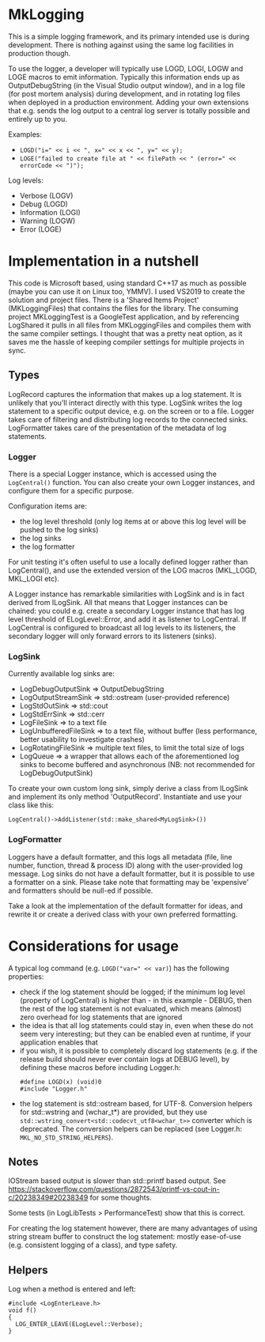 # MkLogging

This is a simple logging framework, and its primary intended use is during development. There is nothing against using the same log facilities in production though.

To use the logger, a developer will typically use LOGD, LOGI, LOGW and LOGE macros to emit information. Typically this information ends up as OutputDebugString (in the Visual Studio output window), and in a log file (for post mortem analysis) during development, and in rotating log files when deployed in a production environment. Adding your own extensions that e.g. sends the log output to a central log server is totally possible and entirely up to you.

Examples:
- `LOGD("i=" << i << ", x=" << x << ", y=" << y);`
- `LOGE("failed to create file at " << filePath << " (error=" << errorCode << ")");`

Log levels:
- Verbose (LOGV)
- Debug (LOGD)
- Information (LOGI)
- Warning (LOGW)
- Error (LOGE)

# Implementation in a nutshell

This code is Microsoft based, using standard C++17 as much as possible (maybe you can use it on Linux too, YMMV). I used VS2019 to create the solution and project files. There is a 'Shared Items Project' (MKLoggingFiles) that contains the files for the library. The consuming project MKLoggingTest is a GoogleTest application, and by referencing LogShared it pulls in all files from MKLoggingFiles and compiles them with the same compiler settings. I thought that was a pretty neat option, as it saves me the hassle of keeping compiler settings for multiple projects in sync.

## Types
LogRecord captures the information that makes up a log statement. It is unlikely that you'll interact directly with this type.
LogSink writes the log statement to a specific output device, e.g. on the screen or to a file.
Logger takes care of filtering and distributing log records to the connected sinks.
LogFormatter takes care of the presentation of the metadata of log statements.

### Logger
There is a special Logger instance, which is accessed using the `LogCentral()` function. You can also create your own Logger instances, and configure them for a specific purpose.

Configuration items are:
- the log level threshold (only log items at or above this log level will be pushed to the log sinks)
- the log sinks
- the log formatter

For unit testing it's often useful to use a locally defined logger rather than LogCentral(), and use the extended version of the LOG macros (MKL_LOGD, MKL_LOGI etc).

A Logger instance has remarkable similarities with LogSink and is in fact derived from ILogSink. All that means that Logger instances can be chained: you could e.g. create a secondary Logger instance that has log level threshold of ELogLevel::Error, and add it as listener to LogCentral. If LogCentral is configured to broadcast all log levels to its listeners, the secondary logger will only forward errors to its listeners (sinks).

### LogSink
Currently available log sinks are:
 - LogDebugOutputSink => OutputDebugString
 - LogOutputStreamSink => std::ostream (user-provided reference)
 - LogStdOutSink => std::cout
 - LogStdErrSink => std::cerr
 - LogFileSink => to a text file
 - LogUnbufferedFileSink => to a text file, without buffer (less performance, better usability to investigate crashes)
 - LogRotatingFileSink => multiple text files, to limit the total size of logs
 - LogQueue => a wrapper that allows each of the aforementioned log sinks to become buffered and asynchronous (NB: not recommended for LogDebugOutputSink)

 To create your own custom long sink, simply derive a class from ILogSink and implement its only method 'OutputRecord'. Instantiate and use your class like this:

   `LogCentral()->AddListener(std::make_shared<MyLogSink>())`

### LogFormatter
Loggers have a default formatter, and this logs all metadata (file, line number, function, thread & process ID) along with the user-provided log message. Log sinks do not have a default formatter, but it is possible to use a formatter on a sink. Please take note that formatting may be 'expensive' and formatters should be null-ed if possible.

Take a look at the implementation of the default formatter for ideas, and rewrite it or create a derived class with your own preferred formatting.

# Considerations for usage

A typical log command (e.g. `LOGD("var=" << var)`) has the following properties:
- check if the log statement should be logged; if the minimum log level (property of LogCentral) is higher than - in this example - DEBUG, then the rest of the log statement is not evaluated, which means (almost) zero overhead for log statements that are ignored
- the idea is that all log statements could stay in, even when these do not seem very interesting; but they can be enabled even at runtime, if your application enables that
- if you wish, it is possible to completely discard log statements (e.g. if the release build should never ever contain logs at DEBUG level), by defining these macros before including Logger.h:
  ```
  #define LOGD(x) (void)0
  #include "Logger.h"
  ```
- the log statement is std::ostream based, for UTF-8. Conversion helpers for std::wstring and (wchar_t*) are provided, but they use `std::wstring_convert<std::codecvt_utf8<wchar_t>>` converter which is deprecated. The conversion helpers can be replaced (see Logger.h: `MKL_NO_STD_STRING_HELPERS`).

## Notes

IOStream based output is slower than std::printf based output.
See https://stackoverflow.com/questions/2872543/printf-vs-cout-in-c/20238349#20238349 for some thoughts.

Some tests (in LogLibTests > PerformanceTest) show that this is correct.

For creating the log statement however, there are many advantages of using string stream buffer to construct the log statement: mostly ease-of-use (e.g. consistent logging of a class), and type safety.

## Helpers

Log when a method is entered and left:
```
#include <LogEnterLeave.h>
void f()
{
  LOG_ENTER_LEAVE(ELogLevel::Verbose);
}
```
